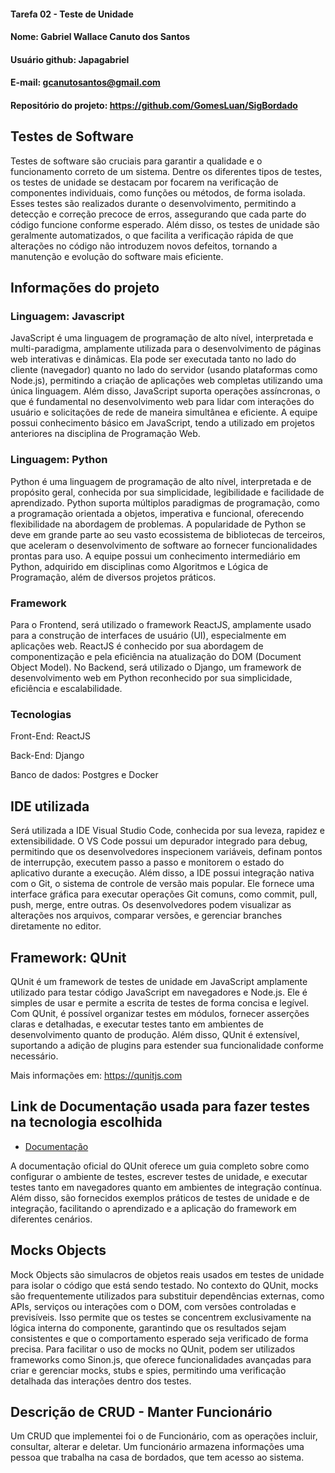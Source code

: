 #### Tarefa 02 - Teste de Unidade

#### Nome: Gabriel Wallace Canuto dos Santos
#### Usuário github: Japagabriel
#### E-mail: gcanutosantos@gmail.com

#### Repositório do projeto: https://github.com/GomesLuan/SigBordado


## Testes de Software

Testes de software são cruciais para garantir a qualidade e o funcionamento correto de um sistema. Dentre os diferentes tipos de testes, os testes de unidade se destacam por focarem na verificação de componentes individuais, como funções ou métodos, de forma isolada. Esses testes são realizados durante o desenvolvimento, permitindo a detecção e correção precoce de erros, assegurando que cada parte do código funcione conforme esperado. Além disso, os testes de unidade são geralmente automatizados, o que facilita a verificação rápida de que alterações no código não introduzem novos defeitos, tornando a manutenção e evolução do software mais eficiente.

## Informações do projeto

### Linguagem: Javascript

JavaScript é uma linguagem de programação de alto nível, interpretada e multi-paradigma, amplamente utilizada para o desenvolvimento de páginas web interativas e dinâmicas. Ela pode ser executada tanto no lado do cliente (navegador) quanto no lado do servidor (usando plataformas como Node.js), permitindo a criação de aplicações web completas utilizando uma única linguagem. Além disso, JavaScript suporta operações assíncronas, o que é fundamental no desenvolvimento web para lidar com interações do usuário e solicitações de rede de maneira simultânea e eficiente. A equipe possui conhecimento básico em JavaScript, tendo a utilizado em projetos anteriores na disciplina de Programação Web.

### Linguagem: Python

Python é uma linguagem de programação de alto nível, interpretada e de propósito geral, conhecida por sua simplicidade, legibilidade e facilidade de aprendizado. Python suporta múltiplos paradigmas de programação, como a programação orientada a objetos, imperativa e funcional, oferecendo flexibilidade na abordagem de problemas. A popularidade de Python se deve em grande parte ao seu vasto ecossistema de bibliotecas de terceiros, que aceleram o desenvolvimento de software ao fornecer funcionalidades prontas para uso. A equipe possui um conhecimento intermediário em Python, adquirido em disciplinas como Algoritmos e Lógica de Programação, além de diversos projetos práticos.

### Framework

Para o Frontend, será utilizado o framework ReactJS, amplamente usado para a construção de interfaces de usuário (UI), especialmente em aplicações web. ReactJS é conhecido por sua abordagem de componentização e pela eficiência na atualização do DOM (Document Object Model). No Backend, será utilizado o Django, um framework de desenvolvimento web em Python reconhecido por sua simplicidade, eficiência e escalabilidade.


### Tecnologias

Front-End: ReactJS

Back-End: Django

Banco de dados: Postgres e Docker

## IDE utilizada

Será utilizada a IDE Visual Studio Code, conhecida por sua leveza, rapidez e extensibilidade. O VS Code possui um depurador integrado para debug, permitindo que os desenvolvedores inspecionem variáveis, definam pontos de interrupção, executem passo a passo e monitorem o estado do aplicativo durante a execução. Além disso, a IDE possui integração nativa com o Git, o sistema de controle de versão mais popular. Ele fornece uma interface gráfica para executar operações Git comuns, como commit, pull, push, merge, entre outras. Os desenvolvedores podem visualizar as alterações nos arquivos, comparar versões, e gerenciar branches diretamente no editor.


## Framework: QUnit

QUnit é um framework de testes de unidade em JavaScript amplamente utilizado para testar código JavaScript em navegadores e Node.js. Ele é simples de usar e permite a escrita de testes de forma concisa e legível. Com QUnit, é possível organizar testes em módulos, fornecer asserções claras e detalhadas, e executar testes tanto em ambientes de desenvolvimento quanto de produção. Além disso, QUnit é extensível, suportando a adição de plugins para estender sua funcionalidade conforme necessário.

Mais informações em:  https://qunitjs.com




## Link de Documentação usada para fazer testes na tecnologia escolhida

* [Documentação](https://qunitjs.com/api/)

A documentação oficial do QUnit oferece um guia completo sobre como configurar o ambiente de testes, escrever testes de unidade, e executar testes tanto em navegadores quanto em ambientes de integração contínua. Além disso, são fornecidos exemplos práticos de testes de unidade e de integração, facilitando o aprendizado e a aplicação do framework em diferentes cenários.

## Mocks Objects

Mock Objects são simulacros de objetos reais usados em testes de unidade para isolar o código que está sendo testado. No contexto do QUnit, mocks são frequentemente utilizados para substituir dependências externas, como APIs, serviços ou interações com o DOM, com versões controladas e previsíveis. Isso permite que os testes se concentrem exclusivamente na lógica interna do componente, garantindo que os resultados sejam consistentes e que o comportamento esperado seja verificado de forma precisa. Para facilitar o uso de mocks no QUnit, podem ser utilizados frameworks como Sinon.js, que oferece funcionalidades avançadas para criar e gerenciar mocks, stubs e spies, permitindo uma verificação detalhada das interações dentro dos testes.

## Descrição de CRUD - Manter Funcionário

Um CRUD que implementei foi o de Funcionário, com as operações incluir, consultar, alterar e deletar. Um funcionário armazena informações uma pessoa que trabalha na casa de bordados, que tem acesso ao sistema.